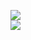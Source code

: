 [![](https://img.shields.io/badge/Made%20With-Github%20Spray-lightgrey.svg?style=for-the-badge&logo=github)](https://github.com/Annihil/github-spray#18892)  
[![](https://i.imgur.com/2DrTn0Z.gif)](https://github.com/Annihil/github-spray)